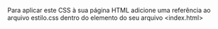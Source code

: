 Para aplicar este CSS à sua página HTML
adicione uma referência ao arquivo estilo.css 
dentro do elemento <head> do seu arquivo <index.html>

<link rel="stylesheet" href="estilo.css">